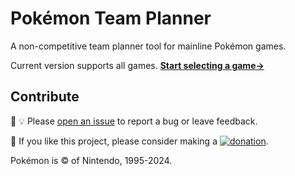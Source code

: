 # Pokémon Team Planner
A non-competitive team planner tool for mainline Pokémon games.

Current version supports all games.
**[Start selecting a game→](https://richi3f.github.io/pokemon-team-planner/)**

## Contribute

:bug: :bulb: Please [open an issue](https://github.com/richi3f/pokemon-team-planner/issues/new/choose)
to report a bug or leave feedback.

:slightly_smiling_face: If you like this project, please consider making a
[![donation](https://img.shields.io/badge/donation%20via-PayPal-blue.svg)](https://www.paypal.com/donate/?hosted_button_id=33DEFPRGZM57Y&lc=US).

Pokémon is &copy; of Nintendo, 1995-2024.
